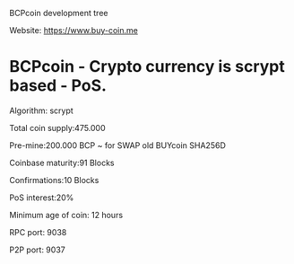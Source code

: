 BCPcoin development tree

Website: https://www.buy-coin.me

BCPcoin - Crypto currency is scrypt based - PoS.
===========================

Algorithm: scrypt

Total coin supply:475.000

Pre-mine:200.000 BCP ~ for SWAP old BUYcoin SHA256D

Coinbase maturity:91 Blocks

Confirmations:10 Blocks

PoS interest:20%

Minimum age of coin: 12 hours

RPC port: 9038

P2P port: 9037
